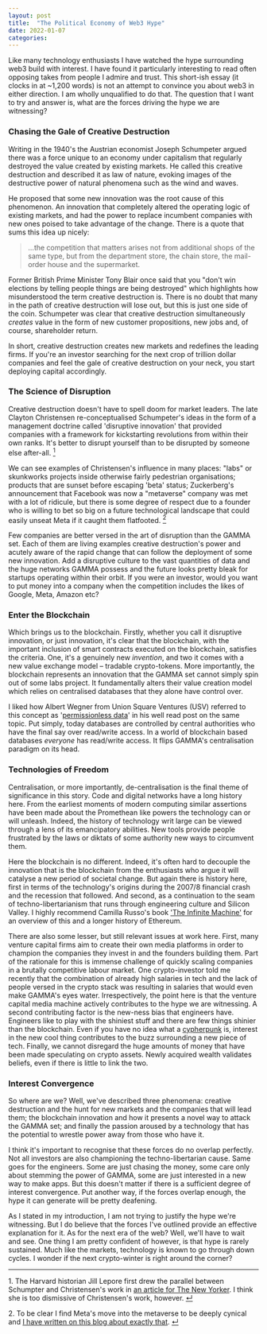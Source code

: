 ```yaml
---
layout: post
title:  "The Political Economy of Web3 Hype"
date: 2022-01-07
categories:
---
```

Like many technology enthusiasts I have watched the hype surrounding web3 build with interest. I have found it particularly interesting to read often opposing takes from people I admire and trust. This short-ish essay (it clocks in at ~1,200 words) is not an attempt to convince you about web3 in either direction. I am wholly unqualified to do that. The question that I want to try and answer is, what are the forces driving the hype we are witnessing?

### Chasing the Gale of Creative Destruction

Writing in the 1940's the Austrian economist Joseph Schumpeter argued there was a force unique to an economy under capitalism that regularly destroyed the value created by existing markets. He called this creative destruction and described it as law of nature, evoking images of the destructive power of natural phenomena such as the wind and waves.

He proposed that some new innovation was the root cause of this phenomenon. An innovation that completely altered the operating logic of existing markets, and had the power to replace incumbent companies with new ones poised to take advantage of the change. There is a quote that sums this idea up nicely:

> ...the competition that matters arises not from additional shops of
the same type, but from the department store, the chain store, the mail-order
house and the supermarket.

Former British Prime Minister Tony Blair once said that you "don't win elections by telling people things are being destroyed" which highlights how misunderstood the term creative destruction is. There is no doubt that many in the path of creative destruction will lose out, but this is just one side of the coin. Schumpeter was clear that creative destruction simultaneously _creates_ value in the form of new customer propositions, new jobs and, of course, shareholder return.

In short, creative destruction creates new markets and redefines the leading firms. If you're an investor searching for the next crop of trillion dollar companies and feel the gale of creative destruction on your neck, you start deploying capital accordingly.

### The Science of Disruption

Creative destruction doesn't have to spell doom for market leaders. The late Clayton Christensen re-conceptualised Schumpeter's ideas in the form of a management doctrine called 'disruptive innovation' that provided companies with a framework for kickstarting revolutions from within their own ranks. It's better to disrupt yourself than to be disrupted by someone else after-all. <a id="ref1" href="#ftn1"><sup>1</sup></a>

We can see examples of Christensen's influence in many places: "labs" or skunkworks projects inside otherwise fairly pedestrian organisations; products that are sunset before escaping 'beta' status; Zuckerberg's announcement that Facebook was now a "metaverse" company was met with a lot of ridicule, but there is some degree of respect due to a founder who is willing to bet so big on a future technological landscape that could easily unseat Meta if it caught them flatfooted. <a id="ref2" href="#ftn2"><sup>2</sup></a>

Few companies are better versed in the art of disruption than the GAMMA set. Each of them are living examples creative destruction's power and acutely aware of the rapid change that can follow the deployment of some new innovation. Add a disruptive culture to the vast quantities of data and the huge networks GAMMA possess and the future looks pretty bleak for startups operating within their orbit. If you were an investor, would you want to put money into a company when the competition includes the likes of Google, Meta, Amazon etc?

### Enter the Blockchain

Which brings us to the blockchain. Firstly, whether you call it disruptive innovation, or just innovation, it's clear that the blockchain, with the important inclusion of smart contracts executed on the blockchain, satisfies the criteria. One, it's a genuinely new _invention_, and two it comes with a new value exchange model – tradable crypto-tokens. More importantly, the blockchain represents an innovation that the GAMMA set cannot simply spin out of some labs project. It fundamentally alters their value creation model which relies on centralised databases that they alone have control over.

I liked how Albert Wegner from Union Square Ventures (USV) referred to this concept as '[permissionless data](https://continuations.com/post/671863718643105792/web3crypto-why-bother)' in his well read post on the same topic. Put simply, today databases are controlled by central authorities who have the final say over read/write access. In a world of blockchain based databases _everyone_ has read/write access. It flips GAMMA's centralisation paradigm on its head.

### Technologies of Freedom

Centralisation, or more importantly, de-centralisation is the final theme of significance in this story. Code and digital networks have a long history here. From the earliest moments of modern computing similar assertions have been made about the Promethean like powers the technology can or will unleash. Indeed, the history of technology writ large can be viewed through a lens of its emancipatory abilities. New tools provide people frustrated by the laws or diktats of some authority new ways to circumvent them.

Here the blockchain is no different. Indeed, it's often hard to decouple the innovation that is the blockchain from the enthusiasts who argue it will catalyse a new period of societal change. But again there is history here, first in terms of the technology's origins during the 2007/8 financial crash and the recession that followed. And second, as a continuation to the seam of techno-libertarianism that runs through engineering culture and Silicon Valley. I highly recommend Camilla Russo's book ['The Infinite Machine'](https://www.theinfinitemachinemovie.com/#Book) for an overview of this and a longer history of Ethereum.

There are also some lesser, but still relevant issues at work here. First, many venture capital firms aim to create their own media platforms in order to champion the companies they invest in and the founders building them. Part of the rationale for this is immense challenge of quickly scaling companies in a brutally competitive labour market. One crypto-investor told me recently that the combination of already high salaries in tech and the lack of people versed in the crypto stack was resulting in salaries that would even make GAMMA's eyes water. Irrespectively, the point here is that the venture capital media machine actively contributes to the hype we are witnessing. A second contributing factor is the new-ness bias that engineers have. Engineers like to play with the shiniest stuff and there are few things shinier than the blockchain. Even if you have no idea what a [cypherpunk](https://en.wikipedia.org/wiki/Cypherpunk) is, interest in the new cool thing contributes to the buzz surrounding a new piece of tech. Finally, we cannot disregard the huge amounts of money that have been made speculating on crypto assets. Newly acquired wealth validates beliefs, even if there is little to link the two.

### Interest Convergence

So where are we? Well, we've described three phenomena: creative destruction and the hunt for new markets and the companies that will lead them; the blockchain innovation and how it presents a novel way to attack the GAMMA set; and finally the passion aroused by a technology that has the potential to wrestle power away from those who have it.

I think it's important to recognise that these forces do no overlap perfectly. Not all investors are also championing the techno-libertarian cause. Same goes for the engineers. Some are just chasing the money, some care only about stemming the power of GAMMA, some are just interested in a new way to make apps. But this doesn't matter if there is a sufficient degree of interest convergence. Put another way, if the forces overlap enough, the hype it can generate will be pretty deafening.

As I stated in my introduction, I am not trying to justify the hype we're witnessing. But I do believe that the forces I've outlined provide an effective explanation for it. As for the next era of the web? Well, we'll have to wait and see. One thing I am pretty confident of however, is that hype is rarely sustained. Much like the markets, technology is known to go through down cycles. I wonder if the next crypto-winter is right around the corner?

---

<p id="ftn1">1. The Harvard historian Jill Lepore first drew the parallel between Schumpter and Christensen's work in <a href="https://www.newyorker.com/magazine/2014/06/23/the-disruption-machine">an article for The New Yorker</a>. I think she is too dismissive of Christensen's work, however. <a href="#ref1">↵</a>

<p id="ftn2">2. To be clear I find Meta's move into the metaverse to be deeply cynical and <a href="{%- post_url 2021-12-16-the-panoptiverse -%}">I have written on this blog about exactly that</a>. <a href="#ref2">↵</a>
